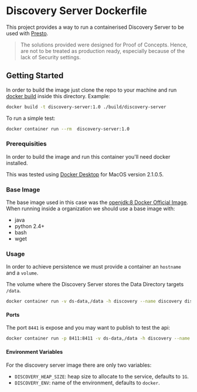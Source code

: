 # Discovery Server Dockerfile

This project provides a way to run a containerised Discovery Server to be used with [Presto](https://prestodb.io).

> The solutions provided were designed for Proof of Concepts. Hence, are not to be treated as production ready, especially because of the lack of Security settings.

## Getting Started

In order to build the image just clone the repo to your machine and run [docker build](https://docs.docker.com/engine/reference/commandline/build/) inside this directory. Example:

```bash
docker build -t discovery-server:1.0 ./build/discovery-server
```

To run a simple test:

```bash
docker container run --rm  discovery-server:1.0
```

### Prerequisities

In order to build the image and run this container you'll need docker installed.

This was tested using [Docker Desktop](https://www.docker.com/products/docker-desktop) for MacOS version 2.1.0.5.

### Base Image

The base image used in this case was the [openjdk:8 Docker Official Image](https://hub.docker.com/_/openjdk). When running inside a organization we should use a base image with:

- java
- python 2.4+
- bash
- wget

### Usage

In order to achieve persistence we must provide a container an `hostname` and a `volume`.

The volume where the Discovery Server stores the Data Directory targets `/data`.

```bash
docker container run -v ds-data,/data -h discovery --name discovery discovery-server:1.0
```

#### Ports

The port `8441` is expose and you may want to publish to test the api:

```bash
docker container run -p 8411:8411 -v ds-data,/data -h discovery --name discovery discovery-server:1.0
```

#### Environment Variables

For the discovery server image there are only two variables:

- `DISCOVERY_HEAP_SIZE`: heap size to allocate to the service, defaults to `1G`.
- `DISCOVERY_ENV`: name of the environment, defaults to `docker`.
